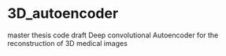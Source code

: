 # 3D_autoencoder
master thesis code draft 
Deep convolutional Autoencoder for the reconstruction of 3D medical images 
